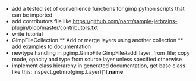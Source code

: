 * add a tested set of convenience functions for gimp python scripts that can be imported
* add contributors file like https://github.com/parrt/sample-jetbrains-plugin/blob/master/contributors.txt
* write tutorial
* GimpFileCollection
** Add or merge layers using another collection
** add examples to documentation
* newtype handling in pgimp.GimpFile.GimpFile#add_layer_from_file; copy mode, opacity and type from source layer unless specified otherwise
* implement class hierarchy in generated documentation, get base class like this: inspect.getmro(gimp.Layer)[1].__name__
